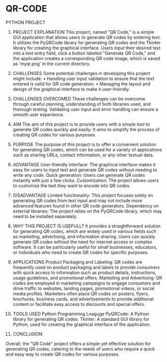 # QR-CODE
PYTHON PROJECT
1.	PROJECT EXPLANATION
This project, named "QR Code," is a simple GUI application that allows users to generate QR codes by entering text. It utilizes the PyQRCode library for generating QR codes and the Tkinter library for creating the graphical interface. Users input their desired text into a text entry field, click a button labeled "Generate QR Code," and the application creates a corresponding QR code image, which is saved as 'myqr.png' in the current directory.
2.	CHALLENGES
Some potential challenges in developing this project might include:
•	Handling user input validation to ensure that the text entered is valid for QR code generation.
•	Managing the layout and design of the graphical interface to make it user-friendly.

3.	CHALLENGES OVERCOMED
These challenges can be overcome through careful planning, understanding of both libraries used, and thorough testing. Validating user input and error handling can ensure a smooth user experience.
4.	AIM 
The aim of this project is to provide users with a simple tool to generate QR codes quickly and easily. It aims to simplify the process of creating QR codes for various purposes.
5.	PURPOSE 
The purpose of this project is to offer a convenient solution for generating QR codes, which can be used for a variety of applications such as sharing URLs, contact information, or any other textual data.
6.	ADVANTAGE
User-friendly interface: The graphical interface makes it easy for users to input text and generate QR codes without needing to write any code.
Quick generation: Users can generate QR codes instantly with just a few clicks.
Customization: The project allows users to customize the text they want to encode into QR codes.

7.	DISADVANTAGE
Limited functionality: This project focuses solely on generating QR codes from text input and may not include more advanced features found in other QR code generators.
Dependency on external libraries: The project relies on the PyQRCode library, which may need to be installed separately.

8.	WHY THIS PROJECT IS USEFULL?
It provides a straightforward solution for generating QR codes, which are widely used in various fields such as marketing, advertising, and information sharing.
Users can quickly generate QR codes without the need for internet access or complex software.
It can be particularly useful for small businesses, educators, or individuals who need to create QR codes for specific purposes.

9.	APPLICATIONS 
Product Packaging and Labeling: QR codes are frequently used on product packaging and labels to provide consumers with quick access to information such as product details, instructions, usage guidelines, and promotional offers.
Marketing and Advertising: QR codes are employed in marketing campaigns to engage consumers and drive traffic to websites, landing pages, promotional videos, or social media profiles. Marketers often place QR codes on posters, flyers, brochures, business cards, and advertisements to provide additional content or facilitate easy access to discounts and special offers.

10.	TOOLS USED
Python Programming Lnaguge 
PyQRCode: A Python library for generating QR codes.
Tkinter: A standard GUI library for Python, used for creating the graphical interface of the application.

11.	CONCLUSION 

Overall, the "QR Code" project offers a simple yet effective solution for generating QR codes, catering to the needs of users who require a quick and easy way to create QR codes for various purposes.

